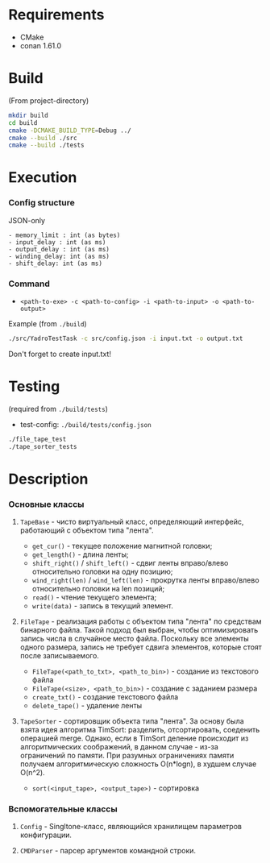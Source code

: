 # Requirements
* CMake
* conan 1.61.0

# Build
(From project-directory)
```bash
mkdir build
cd build
cmake -DCMAKE_BUILD_TYPE=Debug ../
cmake --build ./src
cmake --build ./tests
```

# Execution

### Config structure
JSON-only
```
- memory_limit : int (as bytes)
- input_delay : int (as ms)
- output_delay : int (as ms)
- winding_delay: int (as ms)
- shift_delay: int (as ms)

```

### Command
* `<path-to-exe> -c <path-to-config> -i <path-to-input> -o <path-to-output>`

Example (from `./build`)

```bash
./src/YadroTestTask -c src/config.json -i input.txt -o output.txt
```
Don't forget to create input.txt!

# Testing
(required from `./build/tests`) 

* test-config: `./build/tests/config.json`
```bash
./file_tape_test
./tape_sorter_tests
```

# Description

### Основные классы

1. `TapeBase` - чисто виртуальный класс, определяющий интерфейс, работающий с объектом типа "лента".
    * `get_cur()` - текущее положение магнитной головки;
    * `get_length()` - длина ленты;
    * `shift_right()` / `shift_left()` - сдвиг ленты вправо/влево относительно головки на одну позицию;
    * `wind_right(len)` / `wind_left(len)` - прокрутка ленты вправо/влево относительно головки на len позиций;
    * `read()` - чтение текущего элемента;
    * `write(data)` - запись в текущий элемент.

2. `FileTape` - реализация работы с объектом типа "лента" по средствам бинарного файла. Такой подход был выбран, чтобы оптимизировать запись числа в случайное место файла. Поскольку все элементы одного размера, запись не требует сдвига элементов, которые стоят после записываемого.
    * `FileTape(<path_to_txt>, <path_to_bin>)` - создание из текстового файла
    * `FileTape(<size>, <path_to_bin>)` - создание с заданием размера
    * `create_txt()` - создание текстового файла
    * `delete_tape()` - удаление ленты

3. `TapeSorter` - сортировщик объекта типа "лента". За основу была взята идея алгоритма TimSort: разделить, отсортировать, соеденить операцией merge. Однако, если в TimSort деление происходит из алгоритмических соображений, в данном случае - из-за ограничений по памяти. При разумных ограничениях памяти получаем алгоритмическую сложность O(n*logn), в худшем случае O(n^2).
    * `sort(<input_tape>, <output_tape>)` - сортировка

### Вспомогательные классы

1. `Config` - Singltone-класс, являющийся хранилищем параметров конфигурации.

2. `CMDParser` - парсер аргументов командной строки.
